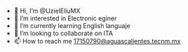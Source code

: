 - 👋 Hi, I’m @UzielEliuMX
- 👀 I’m interested in Electronic eginer
- 🌱 I’m currently learning English languaje
- 💞️ I’m looking to collaborate on ITA
- 📫 How to reach me 17150790@aguascalientes.tecnm.mx

<!---
UzielEliuMX/UzielEliuMX is a ✨ special ✨ repository because its `README.md` (this file) appears on your GitHub profile.
You can click the Preview link to take a look at your changes.
--->
